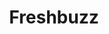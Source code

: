 ---
ee_id_show: '4501'
title: Freshbuzz
url: freshbuzz
live_url:
year: '2020'
venue: Screen Slate
state_country: Cyberspace
pitch: Poss a high point 4 me in my 20 year journey as “an artist”, ... 100 ppl watching
  a screen recorded surf sesh of www.subway.com from 2014 ... online on the legendary
  Screen (Stream) Slate Twitch. Great convo w Ed Halter after. Thx Rhizome and EAI
  as well.&nbsp;
ps:
imgs: screenslate-2020-08-web-ih--JE6K.jpg,screenslate-2020-08-web-ih--aqg3.jpg,screenslate-2020-08-web-ih--ta9P.jpg,screenslate-2020-08-web-ih--SuAD.jpg,screenslate-2020-08-web-ih--U4Jm.jpg,screenslate-2020-08-web-ih--XX1d.jpg
things: "[4115] [2013-169-freshbuzz] 2013-169 Freshbuzz"
status:
layout: shows
---